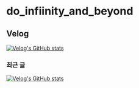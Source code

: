 # do_infiinity_and_beyond

## Velog
[![Velog's GitHub stats](https://velog-readme-stats.vercel.app/api/badge?name=cid-yoon)](https://velog.io/@cid-yoon) 

### 최근 글
[![Velog's GitHub stats](https://velog-readme-stats.vercel.app/api?name=cid-yoon)](https://velog-readme-stats.vercel.app/api/redirect?name=cid-yoon)



